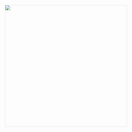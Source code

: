 <p align="center"><img src="https://res.cloudinary.com/dkglyzuot/image/upload/v1580880227/cuveen100_ukadaw.png" width="400"></p>
